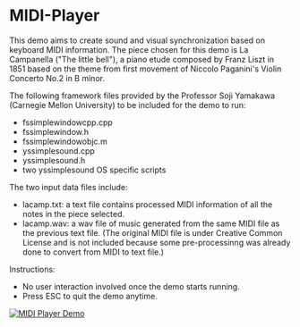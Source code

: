 # MIDI-Player

This demo aims to create sound and visual synchronization based on keyboard MIDI information. The piece chosen for this demo is La Campanella ("The little bell"), a piano etude composed by Franz Liszt in 1851 based on the theme from first movement of Niccolo Paganini's Violin Concerto No.2 in B minor.

The following framework files provided by the Professor Soji Yamakawa (Carnegie Mellon University) to be included for the demo to run:
- fssimplewindowcpp.cpp
- fssimplewindow.h
- fssimplewindowobjc.m
- yssimplesound.cpp
- yssimplesound.h
- two yssimplesound OS specific scripts

The two input data files include:
- lacamp.txt: a text file contains processed MIDI information of all the notes in the piece selected.
- lacamp.wav: a wav file of music generated from the same MIDI file as the previous text file. 
(The original MIDI file is under Creative Common License and is not included because some pre-processinng was already done to convert from MIDI to text file.)

Instructions:
- No user interaction involved once the demo starts running.
- Press ESC to quit the demo anytime.

[![MIDI Player Demo](http://img.youtube.com/vi/T0KufTQXD_k/0.jpg)](http://www.youtube.com/watch?v=T0KufTQXD_k "MIDI Player Demo")

